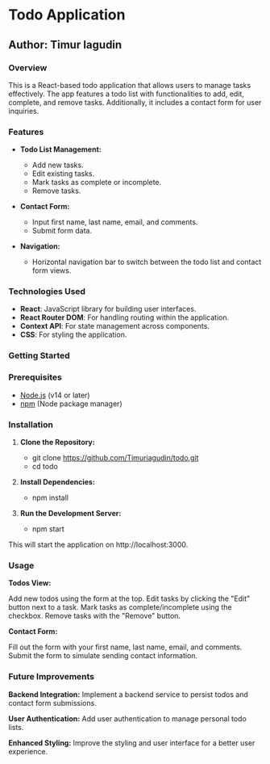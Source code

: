 # Todo Application

## Author: Timur Iagudin

### Overview

This is a React-based todo application that allows users to manage tasks effectively. The app features a todo list with functionalities to add, edit, complete, and remove tasks. Additionally, it includes a contact form for user inquiries.

### Features

- **Todo List Management:**

  - Add new tasks.
  - Edit existing tasks.
  - Mark tasks as complete or incomplete.
  - Remove tasks.

- **Contact Form:**

  - Input first name, last name, email, and comments.
  - Submit form data.

- **Navigation:**
  - Horizontal navigation bar to switch between the todo list and contact form views.

### Technologies Used

- **React**: JavaScript library for building user interfaces.
- **React Router DOM**: For handling routing within the application.
- **Context API**: For state management across components.
- **CSS**: For styling the application.

### Getting Started

### Prerequisites

- [Node.js](https://nodejs.org/) (v14 or later)
- [npm](https://www.npmjs.com/) (Node package manager)

### Installation

1. **Clone the Repository:**

   - git clone https://github.com/Timuriagudin/todo.git
   - cd todo

2. **Install Dependencies:**

   - npm install

3. **Run the Development Server:**

   - npm start

This will start the application on http://localhost:3000.

### Usage

**Todos View:**

Add new todos using the form at the top.
Edit tasks by clicking the "Edit" button next to a task.
Mark tasks as complete/incomplete using the checkbox.
Remove tasks with the "Remove" button.

**Contact Form:**

Fill out the form with your first name, last name, email, and comments.
Submit the form to simulate sending contact information.

### Future Improvements

**Backend Integration:**
Implement a backend service to persist todos and contact form submissions.

**User Authentication:**
Add user authentication to manage personal todo lists.

**Enhanced Styling:**
Improve the styling and user interface for a better user experience.
